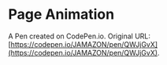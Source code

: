 # Page Animation

A Pen created on CodePen.io. Original URL: [https://codepen.io/JAMAZON/pen/QWJjGvX](https://codepen.io/JAMAZON/pen/QWJjGvX).

